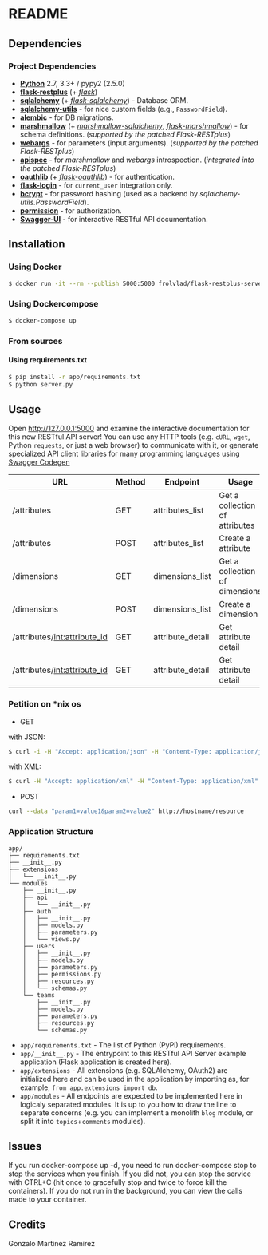 # README

## Dependencies

### Project Dependencies

* [**Python**](https://www.python.org/) 2.7, 3.3+ / pypy2 (2.5.0)
* [**flask-restplus**](https://github.com/noirbizarre/flask-restplus) (+
  [*flask*](http://flask.pocoo.org/))
* [**sqlalchemy**](http://www.sqlalchemy.org/) (+
  [*flask-sqlalchemy*](http://flask-sqlalchemy.pocoo.org/)) - Database ORM.
* [**sqlalchemy-utils**](https://sqlalchemy-utils.rtdf.org/) - for nice
  custom fields (e.g., `PasswordField`).
* [**alembic**](https://alembic.rtdf.org/) - for DB migrations.
* [**marshmallow**](http://marshmallow.rtfd.org/) (+
  [*marshmallow-sqlalchemy*](http://marshmallow-sqlalchemy.rtfd.org/),
  [*flask-marshmallow*](http://flask-marshmallow.rtfd.org/)) - for
  schema definitions. (*supported by the patched Flask-RESTplus*)
* [**webargs**](http://webargs.rtfd.org/) - for parameters (input arguments).
  (*supported by the patched Flask-RESTplus*)
* [**apispec**](http://apispec.rtfd.org/) - for *marshmallow* and *webargs*
  introspection. (*integrated into the patched Flask-RESTplus*)
* [**oauthlib**](http://oauthlib.rtfd.org/) (+
  [*flask-oauthlib*](http://flask-oauthlib.rtfd.org/)) - for authentication.
* [**flask-login**](http://flask-login.rtfd.org/) - for `current_user`
  integration only.
* [**bcrypt**](https://github.com/pyca/bcrypt/) - for password hashing (used as
  a backend by *sqlalchemy-utils.PasswordField*).
* [**permission**](https://github.com/hustlzp/permission) - for authorization.
* [**Swagger-UI**](https://github.com/swagger-api/swagger-ui) - for interactive
  RESTful API documentation.


## Installation

### Using Docker

```bash
$ docker run -it --rm --publish 5000:5000 frolvlad/flask-restplus-server-example
```

### Using Dockercompose

```bash
$ docker-compose up 
```

### From sources



#### Using requirements.txt

```bash
$ pip install -r app/requirements.txt
$ python server.py
```
## Usage

Open http://127.0.0.1:5000 and examine the interactive documentation for this
new RESTful API server! You can use any HTTP tools (e.g. `cURL`, `wget`,
Python `requests`, or just a web browser) to communicate with it, or generate
specialized API client libraries for many programming languages using
[Swagger Codegen](https://github.com/swagger-api/swagger-codegen)


| URL                            | Method | Endpoint         | Usage                          |
| ------------------------------ | ------ | ---------------- |------------------------------- | 
| /attributes                    | GET    | attributes_list  | Get a collection of attributes |
| /attributes                    | POST   | attributes_list  | Create a attribute             |
| /dimensions                    | GET    | dimensions_list  | Get a collection of dimensions |
| /dimensions                    | POST   | dimensions_list  | Create a dimension             |
| /attributes/<int:attribute_id> | GET    | attribute_detail | Get attribute detail           |
| /attributes/<int:attribute_id> | GET    | attribute_detail | Get attribute detail           |



### Petition on *nix os

* GET

with JSON:

```bash
$ curl -i -H "Accept: application/json" -H "Content-Type: application/json" -X GET http://hostname/resource
```

with XML:

```bash
$ curl -H "Accept: application/xml" -H "Content-Type: application/xml" -X GET http://hostname/resource
```

* POST

```bash
curl --data "param1=value1&param2=value2" http://hostname/resource
```

### Application Structure

```
app/
├── requirements.txt
├── __init__.py
├── extensions
│   └── __init__.py
└── modules
    ├── __init__.py
    ├── api
    │   └── __init__.py
    ├── auth
    │   ├── __init__.py
    │   ├── models.py
    │   ├── parameters.py
    │   └── views.py
    ├── users
    │   ├── __init__.py
    │   ├── models.py
    │   ├── parameters.py
    │   ├── permissions.py
    │   ├── resources.py
    │   └── schemas.py
    └── teams
        ├── __init__.py
        ├── models.py
        ├── parameters.py
        ├── resources.py
        └── schemas.py
```

* `app/requirements.txt` - The list of Python (PyPi) requirements.
* `app/__init__.py` - The entrypoint to this RESTful API Server example
  application (Flask application is created here).
* `app/extensions` - All extensions (e.g. SQLAlchemy, OAuth2) are initialized
  here and can be used in the application by importing as, for example,
  `from app.extensions import db`.
* `app/modules` - All endpoints are expected to be implemented here in logicaly
  separated modules. It is up to you how to draw the line to separate concerns
  (e.g. you can implement a monolith `blog` module, or split it into
  `topics`+`comments` modules).


## Issues

If you run docker-compose up -d, you need to run docker-compose stop to stop the services when you finish. If you did not, you can stop the service with CTRL+C (hit once to gracefully stop and twice to force kill the containers). If you do not run in the background, you can view the calls made to your container.

## Credits

Gonzalo Martinez Ramirez
